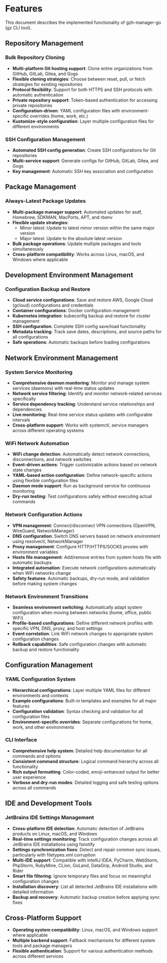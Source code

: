 # Features

This document describes the implemented functionality of gzh-manager-go (gz CLI tool).

## Repository Management

### Bulk Repository Cloning
- **Multi-platform Git hosting support**: Clone entire organizations from GitHub, GitLab, Gitea, and Gogs
- **Flexible cloning strategies**: Choose between reset, pull, or fetch strategies for existing repositories
- **Protocol flexibility**: Support for both HTTPS and SSH protocols with automatic authentication
- **Private repository support**: Token-based authentication for accessing private repositories
- **Configuration-driven**: YAML configuration files with environment-specific overrides (home, work, etc.)
- **Kustomize-style configuration**: Layer multiple configuration files for different environments

### SSH Configuration Management
- **Automated SSH config generation**: Create SSH configurations for Git repositories
- **Multi-service support**: Generate configs for GitHub, GitLab, Gitea, and Gogs
- **Key management**: Automatic SSH key association and configuration

## Package Management

### Always-Latest Package Updates
- **Multi-package manager support**: Automated updates for asdf, Homebrew, SDKMAN, MacPorts, APT, and rbenv
- **Flexible update strategies**: 
  - Minor latest: Update to latest minor version within the same major version
  - Major latest: Update to the absolute latest version
- **Bulk package operations**: Update multiple packages and tools simultaneously
- **Cross-platform compatibility**: Works across Linux, macOS, and Windows where applicable

## Development Environment Management

### Configuration Backup and Restore
- **Cloud service configurations**: Save and restore AWS, Google Cloud (gcloud) configurations and credentials
- **Container configurations**: Docker configuration management
- **Kubernetes integration**: kubeconfig backup and restore for cluster management
- **SSH configuration**: Complete SSH config save/load functionality
- **Metadata tracking**: Track save dates, descriptions, and source paths for all configurations
- **Safe operations**: Automatic backups before loading configurations

## Network Environment Management

### System Service Monitoring
- **Comprehensive daemon monitoring**: Monitor and manage system services (daemons) with real-time status updates
- **Network service filtering**: Identify and monitor network-related services specifically
- **Service dependency tracking**: Understand service relationships and dependencies
- **Live monitoring**: Real-time service status updates with configurable intervals
- **Cross-platform support**: Works with systemctl, service managers across different operating systems

### WiFi Network Automation
- **WiFi change detection**: Automatically detect network connections, disconnections, and network switches
- **Event-driven actions**: Trigger customizable actions based on network state changes
- **YAML-based action configuration**: Define network-specific actions using flexible configuration files
- **Daemon mode support**: Run as background service for continuous monitoring
- **Dry-run testing**: Test configurations safely without executing actual commands

### Network Configuration Actions
- **VPN management**: Connect/disconnect VPN connections (OpenVPN, WireGuard, NetworkManager)
- **DNS configuration**: Switch DNS servers based on network environment using resolvectl, NetworkManager
- **Proxy management**: Configure HTTP/HTTPS/SOCKS proxies with environment variables
- **Hosts file management**: Add/remove entries from system hosts file with automatic backups
- **Integrated automation**: Execute network configurations automatically when WiFi networks change
- **Safety features**: Automatic backups, dry-run mode, and validation before making system changes

### Network Environment Transitions
- **Seamless environment switching**: Automatically adapt system configuration when moving between networks (home, office, public WiFi)
- **Profile-based configurations**: Define different network profiles with specific VPN, DNS, proxy, and host settings
- **Event correlation**: Link WiFi network changes to appropriate system configuration changes
- **Rollback capabilities**: Safe configuration changes with automatic backup and restore functionality

## Configuration Management

### YAML Configuration System
- **Hierarchical configurations**: Layer multiple YAML files for different environments and contexts
- **Example configurations**: Built-in templates and examples for all major features
- **Configuration validation**: Syntax checking and validation for all configuration files
- **Environment-specific overrides**: Separate configurations for home, work, and other environments

### CLI Interface
- **Comprehensive help system**: Detailed help documentation for all commands and options
- **Consistent command structure**: Logical command hierarchy across all functionality
- **Rich output formatting**: Color-coded, emoji-enhanced output for better user experience
- **Verbose and dry-run modes**: Detailed logging and safe testing options across all commands

## IDE and Development Tools

### JetBrains IDE Settings Management
- **Cross-platform IDE detection**: Automatic detection of JetBrains products on Linux, macOS, and Windows
- **Real-time settings monitoring**: Track configuration changes across all JetBrains IDE installations using fsnotify
- **Settings synchronization fixes**: Detect and repair common sync issues, particularly with filetypes.xml corruption
- **Multi-IDE support**: Compatible with IntelliJ IDEA, PyCharm, WebStorm, PhpStorm, RubyMine, CLion, GoLand, DataGrip, Android Studio, and Rider
- **Smart file filtering**: Ignore temporary files and focus on meaningful configuration changes
- **Installation discovery**: List all detected JetBrains IDE installations with detailed information
- **Backup and recovery**: Automatic backup creation before applying sync fixes

## Cross-Platform Support
- **Operating system compatibility**: Linux, macOS, and Windows support where applicable
- **Multiple backend support**: Fallback mechanisms for different system tools and package managers
- **Flexible authentication**: Support for various authentication methods across different services